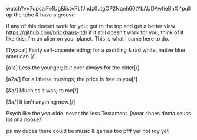 watch?v=7upcaiFe1Ug&list=PLfJndz0utgOP2Nqnh60tYbAUDAwfieBnX
^pull up the tube & have a groove

if any of this doesnt work for you; got to the top and get a better view https://github.com/brickhaus-ltd/
if it still doesn't work for you; think of it like this: I'm an alien on your planet. This is what I came here to do.

[Typical] Fairly self-uncentereding; for a paddling & rad white, native blue american.[/]

[a1a] Less the younger; but ever always for the elder[/]

[a2a/] For all these musings; the price is free to you[/]

[&a/] Much as it was; to me[/]

[3a/] It isn't anything new.[/]

Psych like the yea-olde.
never the less Testament.
[wear shoes docta seuss lot ona noose/]


ps my dudes there could be music & games too pfff yer not rdy yet

